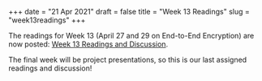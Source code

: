 +++
date = "21 Apr 2021"
draft = false
title = "Week 13 Readings"
slug = "week13readings"
+++

The readings for Week 13 (April 27 and 29 on End-to-End Encryption) are now
posted: [Week 13 Readings and
Discussion](https://github.com/csethics/csethics.github.io/discussions/39).

The final week will be project presentations, so this is our last
assigned readings and discussion!
